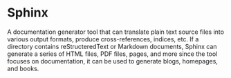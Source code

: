 # Sphinx
A documentation generator tool that can translate plain text source files into various output formats, produce cross-references, indices, etc. If a directory contains reStructeredText or Markdown documents, Sphinx can generate a series of HTML files, PDF files, pages, and more since the tool focuses on documentation, it can be used to generate blogs, homepages, and books.
